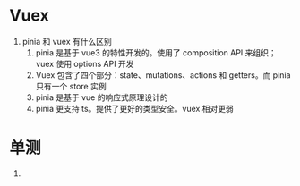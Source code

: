 # Vuex

1. pinia 和 vuex 有什么区别
   1. pinia 是基于 vue3 的特性开发的。使用了 composition API 来组织；vuex 使用 options API 开发
   2. Vuex 包含了四个部分：state、mutations、actions 和 getters。而 pinia 只有一个 store 实例
   3. pinia 是基于 vue 的响应式原理设计的
   4. pinia 更支持 ts。提供了更好的类型安全。vuex 相对更弱


# 单测
1. 